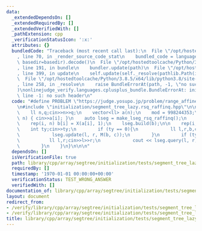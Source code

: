```yaml
---
data:
  _extendedDependsOn: []
  _extendedRequiredBy: []
  _extendedVerifiedWith: []
  _pathExtension: cpp
  _verificationStatusIcon: ':x:'
  attributes: {}
  bundledCode: "Traceback (most recent call last):\n  File \"/opt/hostedtoolcache/Python/3.8.5/x64/lib/python3.8/site-packages/onlinejudge_verify/documentation/build.py\"\
    , line 70, in _render_source_code_stat\n    bundled_code = language.bundle(stat.path,\
    \ basedir=basedir).decode()\n  File \"/opt/hostedtoolcache/Python/3.8.5/x64/lib/python3.8/site-packages/onlinejudge_verify/languages/cplusplus.py\"\
    , line 191, in bundle\n    bundler.update(path)\n  File \"/opt/hostedtoolcache/Python/3.8.5/x64/lib/python3.8/site-packages/onlinejudge_verify/languages/cplusplus_bundle.py\"\
    , line 399, in update\n    self.update(self._resolve(pathlib.Path(included), included_from=path))\n\
    \  File \"/opt/hostedtoolcache/Python/3.8.5/x64/lib/python3.8/site-packages/onlinejudge_verify/languages/cplusplus_bundle.py\"\
    , line 258, in _resolve\n    raise BundleErrorAt(path, -1, \"no such header\"\
    )\nonlinejudge_verify.languages.cplusplus_bundle.BundleErrorAt: initialization/segment_tree_lazy.rsq_raffinq.hpp:\
    \ line -1: no such header\n"
  code: "#define PROBLEM \"https://judge.yosupo.jp/problem/range_affine_range_sum\"\
    \n#include \"initialization/segment_tree_lazy.rsq_raffinq.hpp\"\n\nint main(){\n\
    \    ll n,q;cin>>n>>q;\n    vector<ll> a(n);\n    mod = 998244353;\n\n    rep(i,\
    \ n) { cin>>a[i]; }\n    auto lseg = make_lseg_rsq_raffinq();\n    vector<X> b(n);\n\
    \    rep(i, n) b[i] = X(a[i], 1);\n    lseg.build(b);\n\n    rep(i, q){\n    \
    \    int ty;cin>>ty;\n        if (ty == 0){\n            ll l,r,b,c;cin>>l>>r>>b>>c;\n\
    \            lseg.update(l, r, M(b, c));\n        }\n        if (ty == 1){\n \
    \           ll l,r;cin>>l>>r;\n            cout << lseg.query(l, r).x << endl;\n\
    \        }\n    }\n}\n\n\n"
  dependsOn: []
  isVerificationFile: true
  path: library/cpp/array/segtree/initialization/tests/segment_tree_lazy.rsq_raffinq.test.cpp
  requiredBy: []
  timestamp: '1970-01-01 00:00:00+00:00'
  verificationStatus: TEST_WRONG_ANSWER
  verifiedWith: []
documentation_of: library/cpp/array/segtree/initialization/tests/segment_tree_lazy.rsq_raffinq.test.cpp
layout: document
redirect_from:
- /verify/library/cpp/array/segtree/initialization/tests/segment_tree_lazy.rsq_raffinq.test.cpp
- /verify/library/cpp/array/segtree/initialization/tests/segment_tree_lazy.rsq_raffinq.test.cpp.html
title: library/cpp/array/segtree/initialization/tests/segment_tree_lazy.rsq_raffinq.test.cpp
---
```

